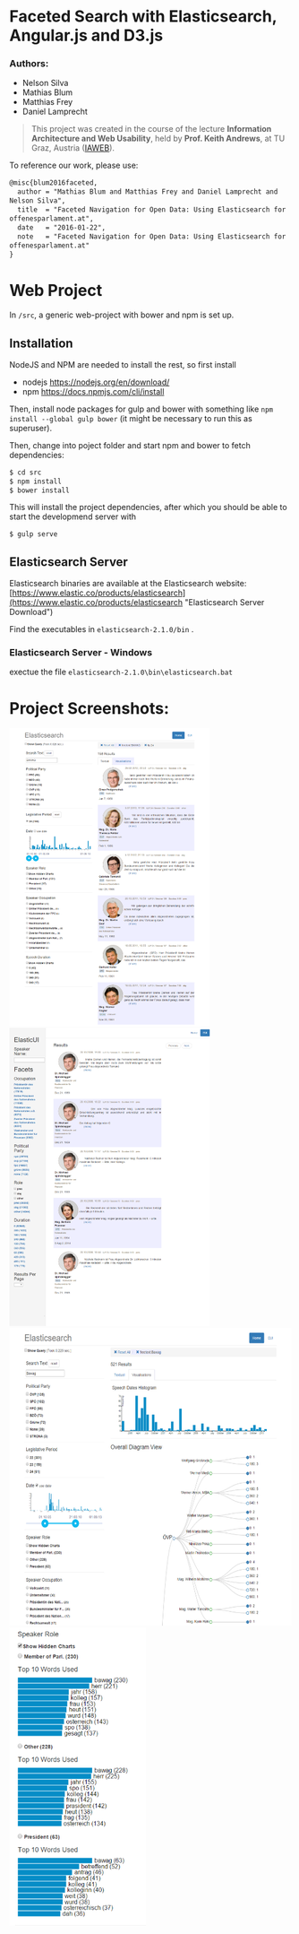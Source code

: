 # Faceted Search with Elasticsearch, Angular.js and D3.js
### Authors:
* Nelson Silva
* Mathias Blum
* Matthias Frey
* Daniel Lamprecht

> This project was created in the course of the lecture
**Information Architecture and Web Usability**, held by
**Prof. Keith Andrews**, at TU Graz,
Austria ([IAWEB](http://www.iicm.tugraz.at/keith "IAWEB")).

To reference our work, please use:

    @misc{blum2016faceted,
      author = "Mathias Blum and Matthias Frey and Daniel Lamprecht and Nelson Silva",
      title  = "Faceted Navigation for Open Data: Using Elasticsearch for offenesparlament.at",
      date   = "2016-01-22",
      note   = "Faceted Navigation for Open Data: Using Elasticsearch for offenesparlament.at"
    }


# Web Project

In `/src`, a generic web-project with bower and npm is set up.

## Installation

NodeJS and NPM are needed to install the rest, so first install

 - nodejs https://nodejs.org/en/download/
 - npm https://docs.npmjs.com/cli/install

Then, install node packages for gulp and bower with something like
`npm install --global gulp bower` (it might be necessary to run this as
superuser).

Then, change into poject folder and start npm and bower to fetch dependencies:

    $ cd src
    $ npm install
    $ bower install

This will install the project dependencies, after which you should be
able to start the developmend server with

    $ gulp serve

## Elasticsearch Server

Elasticsearch binaries are available at the Elasticsearch website:
[https://www.elastic.co/products/elasticsearch](https://www.elastic.co/products/elasticsearch "Elasticsearch Server Download")

Find the executables in `elasticsearch-2.1.0/bin` .

### Elasticsearch Server - Windows
exectue the file `elasticsearch-2.1.0\bin\elasticsearch.bat`


# Project Screenshots:
<img src="/screenshots/application_native.png" width="358" height="532">
<img src="/screenshots/application_elasticui.png" width="358" height="532">
<img src="/screenshots/histogram_diagram.png" width="587" height="532">
<img src="/screenshots/top_words.png" width="244" height="532">
